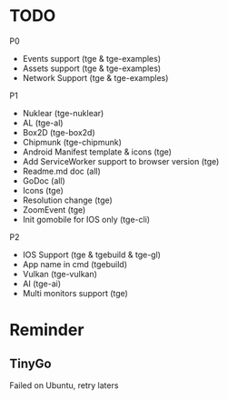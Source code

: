 # TODO
P0
 * Events support (tge & tge-examples)
 * Assets support (tge & tge-examples)
 * Network Support (tge & tge-examples)

P1
 * Nuklear (tge-nuklear)
 * AL (tge-al)
 * Box2D (tge-box2d)
 * Chipmunk (tge-chipmunk)
 * Android Manifest template & icons (tge)
 * Add ServiceWorker support to browser version (tge)
 * Readme.md doc (all)
 * GoDoc (all)
 * Icons (tge)
 * Resolution change (tge)
 * ZoomEvent (tge)
 * Init gomobile for IOS only (tge-cli)
  
P2
 * IOS Support (tge & tgebuild & tge-gl)
 * App name in cmd (tgebuild)
 * Vulkan (tge-vulkan)
 * AI (tge-ai)
 * Multi monitors support (tge)

# Reminder
## TinyGo
Failed on Ubuntu, retry laters
